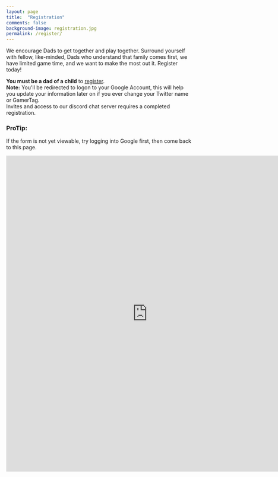 ```yaml
---
layout: page
title:  "Registration"
comments: false
background-image: registration.jpg
permalink: /register/
---
```

We encourage Dads to get together and play together. Surround yourself with fellow, like-minded, Dads who understand that family comes first, we have limited game time, and we want to make the most out it. Register today!

<div class="alert alert-warning"><strong>You must be a dad of a child</strong> to <a class="alert-link" href="#">register</a>.</div>

<div class="alert alert-info"><strong>Note:</strong> You'll be redirected to logon to your Google Account, this will help you update your information later on if you ever change your Twitter name or GamerTag. </div>
  
<div class="alert alert-success">Invites and access to our discord chat server requires a completed registration.
</div>

<div class="bs-example" data-example-id="contextual-panels">
  <div class="panel panel-success">
    <div class="panel-heading">
      <h3 class="panel-title">ProTip:</h3>
    </div>
    <div class="panel-body">If the form is not yet viewable, try logging into Google first, then come back to this page.</div>
  </div>
</div>

<p><iframe src="https://docs.google.com/forms/d/1ZgX2LAJuZ7kbWHDjoMG5cPYmzYObMCB_3oxll5MBJhE/viewform?embedded=true" width="760" height="850" frameborder="0" marginheight="0" marginwidth="0">Loading...</iframe>
</p>
